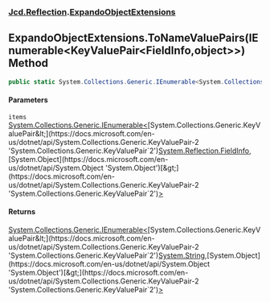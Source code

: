 ### [Jcd.Reflection](Jcd_Reflection.md 'Jcd.Reflection').[ExpandoObjectExtensions](Jcd_Reflection_ExpandoObjectExtensions.md 'Jcd.Reflection.ExpandoObjectExtensions')
## ExpandoObjectExtensions.ToNameValuePairs(IEnumerable&lt;KeyValuePair&lt;FieldInfo,object&gt;&gt;) Method
```csharp
public static System.Collections.Generic.IEnumerable<System.Collections.Generic.KeyValuePair<string,object>> ToNameValuePairs(this System.Collections.Generic.IEnumerable<System.Collections.Generic.KeyValuePair<System.Reflection.FieldInfo,object>> items);
```
#### Parameters
<a name='Jcd_Reflection_ExpandoObjectExtensions_ToNameValuePairs(System_Collections_Generic_IEnumerable_System_Collections_Generic_KeyValuePair_System_Reflection_FieldInfo_object__)_items'></a>
`items` [System.Collections.Generic.IEnumerable&lt;](https://docs.microsoft.com/en-us/dotnet/api/System.Collections.Generic.IEnumerable-1 'System.Collections.Generic.IEnumerable`1')[System.Collections.Generic.KeyValuePair&lt;](https://docs.microsoft.com/en-us/dotnet/api/System.Collections.Generic.KeyValuePair-2 'System.Collections.Generic.KeyValuePair`2')[System.Reflection.FieldInfo](https://docs.microsoft.com/en-us/dotnet/api/System.Reflection.FieldInfo 'System.Reflection.FieldInfo')[,](https://docs.microsoft.com/en-us/dotnet/api/System.Collections.Generic.KeyValuePair-2 'System.Collections.Generic.KeyValuePair`2')[System.Object](https://docs.microsoft.com/en-us/dotnet/api/System.Object 'System.Object')[&gt;](https://docs.microsoft.com/en-us/dotnet/api/System.Collections.Generic.KeyValuePair-2 'System.Collections.Generic.KeyValuePair`2')[&gt;](https://docs.microsoft.com/en-us/dotnet/api/System.Collections.Generic.IEnumerable-1 'System.Collections.Generic.IEnumerable`1')  
  
#### Returns
[System.Collections.Generic.IEnumerable&lt;](https://docs.microsoft.com/en-us/dotnet/api/System.Collections.Generic.IEnumerable-1 'System.Collections.Generic.IEnumerable`1')[System.Collections.Generic.KeyValuePair&lt;](https://docs.microsoft.com/en-us/dotnet/api/System.Collections.Generic.KeyValuePair-2 'System.Collections.Generic.KeyValuePair`2')[System.String](https://docs.microsoft.com/en-us/dotnet/api/System.String 'System.String')[,](https://docs.microsoft.com/en-us/dotnet/api/System.Collections.Generic.KeyValuePair-2 'System.Collections.Generic.KeyValuePair`2')[System.Object](https://docs.microsoft.com/en-us/dotnet/api/System.Object 'System.Object')[&gt;](https://docs.microsoft.com/en-us/dotnet/api/System.Collections.Generic.KeyValuePair-2 'System.Collections.Generic.KeyValuePair`2')[&gt;](https://docs.microsoft.com/en-us/dotnet/api/System.Collections.Generic.IEnumerable-1 'System.Collections.Generic.IEnumerable`1')  
